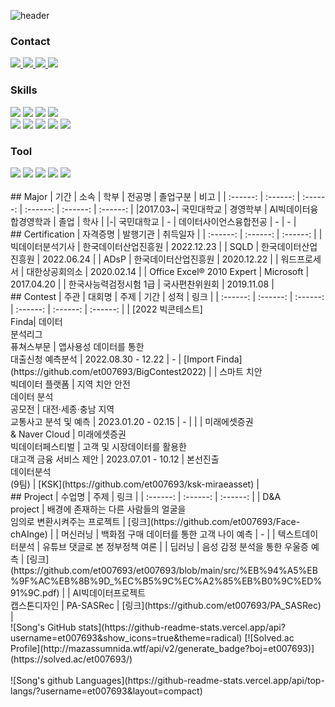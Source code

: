 ![header](https://capsule-render.vercel.app/api?type=waving&color=gray&height=300&section=header&text=WELCOME%20&fontSize=60&animation=fadeIn&fontAlignY=38&desc=Song's%20GitHub%20&descAlignY=51&descAlign=65)

<!--https://velog.io/@hippohami/Git-README-%EA%BE%B8%EB%AF%B8%EA%B8%B0-%EB%B1%83%EC%A7%80-%EB%AA%A8%EC%9D%8C--!>

<div>
<h3>Contact</h3>
<a href="mailto:thdckdyd123@naver.com">
	<img src="https://img.shields.io/badge/Naver-03C75A?style=flat&logo=Naver&logoColor=white"/>
</a>
	
<a href="mailto:thdckddyd123@gmail.com">
	<img src="https://img.shields.io/badge/Mail-4285F4?style=flat&logo=Gmail&logoColor=white"/>
</a>
	  
<a href="https://www.instagram.com/songchyy/">
	<img src="https://img.shields.io/badge/Instagram-E4405F?style=flat&logo=Instagram&logoColor=white" />
</a>
	  
<a href="https://github.com/et007693">
	<img src="https://img.shields.io/badge/Github-181717?style=flat&logo=github&logoColor=white" />
</a>
</div>

<div>
  <h3>Skills</h3>
  <img src="https://img.shields.io/badge/Python-3766AB?style=flat-square&logo=Python&logoColor=white"/>
  <img src="https://img.shields.io/badge/SQL-1572B6?style=flat-square&logo=MYSQL&logoColor=white"/>
  <img src="https://img.shields.io/badge/Java-007396?style=flat&logo=OpenJDK&logoColor=white"/>
  <img src="https://img.shields.io/badge/Excel-217346?style=flat-square&logo=Microsoft%20Excel&logoColor=white"/>
  <br>
  <img src="https://img.shields.io/badge/Pytorch-F80000?style=flat-square&logo=Pytorch&logoColor=white" />
  <img src="https://img.shields.io/badge/scikit--learn-F7931E?style=flat-square&logo=scikitlearn&logoColor=white">
  <img src="https://img.shields.io/badge/HTML5-E34F26?style=flat-square&amp;logo=HTML5&amp;logoColor=white">
  <img src="https://img.shields.io/badge/CSS3-1572B6?style=flat-square&amp;logo=CSS3&amp;logoColor=white">
  <img src="https://img.shields.io/badge/django-092E20?style=flat-square&amp;logo=django&amp;logoColor=white">
  
</div>

<div>
  <h3>Tool</h3>
  <img src="https://img.shields.io/badge/Jupyter-F37626?style=flat-square&logo=Jupyter&logoColor=white"/>
  <img src="https://img.shields.io/badge/Visual%20Studio%20Code-007ACC?style=flat-square&logo=VisualStudioCode&logoColor=white"/>
  <img src="https://img.shields.io/badge/PyCharm-000000?style=flat-square&logo=PyCharm&logoColor=white"/>
  <img src="https://img.shields.io/badge/eclipse-2C2255?style=flat-square&logo=eclipse&logoColor=white"/>
  <img src="https://img.shields.io/badge/GitHub-181717?style=flat-square&logo=GitHub&logoColor=white"/>
  
</div>

<br>

## Major
| 기간 | 소속 | 학부 | 전공명 | 졸업구분 | 비고 |
| :------: | :------: | :------: | :------: | :------: | :------: |
|2017.03~| 국민대학교 | 경영학부 | AI빅데이터융합경영학과 | 졸업 | 학사 |
|-| 국민대학교 | - | 데이터사이언스융합전공 | - | - |

<br>

## Certification
| 자격증명 | 발행기관 | 취득일자 |
| :------: | :------: | :------: |
| 빅데이터분석기사 | 한국데이터산업진흥원 | 2022.12.23 |
| SQLD | 한국데이터산업진흥원 | 2022.06.24 |
| ADsP | 한국데이터산업진흥원 | 2020.12.22 |
| 워드프로세서 | 대한상공회의소 | 2020.02.14 |
| Office Excel® 2010 Expert | Microsoft | 2017.04.20 |
| 한국사능력검정시험 1급 | 국사편찬위원회 | 2019.11.08 |

<br>

## Contest
| 주관 | 대회명 | 주제 | 기간 | 성적 | 링크 |
| :------: | :------: | :------: | :------: | :------: | :------: |
| [2022 빅콘테스트]<br> Finda| 데이터 </br> 분석리그 </br> 퓨쳐스부문 | 앱사용성 데이터를 통한 <br> 대출신청 예측분석 | 2022.08.30 - 12.22 | -  | [Import Finda](https://github.com/et007693/BigContest2022) |
| 스마트 치안 <br> 빅데이터 플랫폼 | 지역 치안 안전 <br> 데이터 분석 <br> 공모전 | 대전·세종·충남 지역 <br> 교통사고 분석 및 예측 | 2023.01.20 - 02.15 | - |  |
| 미래에셋증권 <br> & Naver Cloud | 미래에셋증권 <br> 빅데이터페스티벌 | 고객 및 시장데이터를 활용한 <br> 대고객 금융 서비스 제안 | 2023.07.01 - 10.12 | 본선진출 <br> 데이터분석 <br> (9팀) | [KSK](https://github.com/et007693/ksk-miraeasset) |

<br>

## Project
| 수업명 | 주제 | 링크 |
| :------: | :------: | :------: |
| D&A <br> project | 배경에 존재하는 다른 사람들의 얼굴을 <br> 임의로 변환시켜주는 프로젝트 | [링크](https://github.com/et007693/Face-chAInge) |
| 머신러닝 | 백화점 구매 데이터를 통한 고객 나이 예측 | - |
| 텍스트데이터분석 | 유튜브 댓글로 본 정부정책 여론 |
| 딥러닝 | 음성 감정 분석을 통한 우울증 예측 | [링크](https://github.com/et007693/et007693/blob/main/src/%EB%94%A5%EB%9F%AC%EB%8B%9D_%EC%B5%9C%EC%A2%85%EB%B0%9C%ED%91%9C.pdf) |
| AI빅데이터프로젝트<br>캡스톤디자인 | PA-SASRec | [링크](https://github.com/et007693/PA_SASRec) |

<br>

![Song's GitHub stats](https://github-readme-stats.vercel.app/api?username=et007693&show_icons=true&theme=radical)
[![Solved.ac Profile](http://mazassumnida.wtf/api/v2/generate_badge?boj=et007693)](https://solved.ac/et007693/)

<br>
<br>

![Song's github Languages](https://github-readme-stats.vercel.app/api/top-langs/?username=et007693&layout=compact)

<br>

